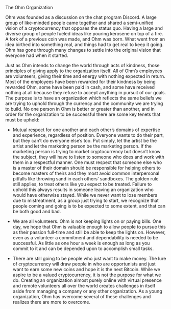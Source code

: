 The Ohm Organization

Ohm was founded as a discussion on the chat program Discord. A large group of like-minded people came together and shared a semi-unified vision of a cryptocurrency that opposes the status quo. Having a large and diverse group of people fueled ideas like pouring kerosene on top of a fire. A fork of a previous coin was made, and Ohm was born. What went from an idea birthed into something real, and things had to get real to keep it going. Ohm has gone through many changes to settle into the original vision that everyone had when it started.

Just as Ohm intends to change the world through acts of kindness, those principles of giving apply to the organization itself. All of Ohm’s employees are volunteers, giving their time and energy with nothing expected in return. Most of the employees have been rewarded for their kindness by being rewarded Ohm, some have been paid in cash, and some have received nothing at all because they refuse to accept anything in pursuit of our goals. The purpose is to have an organization which reflects the same beliefs we are trying to uphold through the currency and the community we are trying to build. No one person in Ohm is better or greater than another, and in order for the organization to be successful there are some key tenets that must be upheld:

* Mutual respect for one another and each other’s domains of expertise and experience, regardless of position. Everyone wants to do their part, but they can’t do everyone else’s too. Put simply, let the artist be the artist and let the marketing person be the marketing person. If the marketing person is trying to market cryptocurrency but doesn’t know the subject, they will have to listen to someone who does and work with them in a respectful manner. One must respect that someone else who is a master of their domain should be responsible for helping others to become masters of theirs and they most avoid common interpersonal pitfalls like throwing sand in each others’ sandboxes. The golden rule still applies, to treat others like you expect to be treated. Failure to uphold this always results in someone leaving an organization who would have otherwise stayed. While we never want to lose members due to mistreatment, as a group just trying to start, we recognize that people coming and going is to be expected to some extent, and that can be both good and bad.
 
* We are all volunteers. Ohm is not keeping lights on or paying bills. One day, we hope that Ohm is valuable enough to allow people to pursue this as their passion full-time and still be able to keep the lights on. However, even as a volunteer a commitment and dependability is needed to be successful. As little as one hour a week is enough as long as you commit to it and can be depended upon to accomplish small tasks.

* There are still going to be people who just want to make money. The lure of cryptocurrency will draw people in who are opportunists and just want to earn some new coins and hope it is the next Bitcoin. While we aspire to be a valued cryptocurrency, it is not the purpose for what we do. Creating an organization almost purely online with virtual presence and remote volunteers all over the world creates challenges in itself aside from managing a company or any other organization. As a young organization, Ohm has overcome several of these challenges and realizes there are more to overcome.
